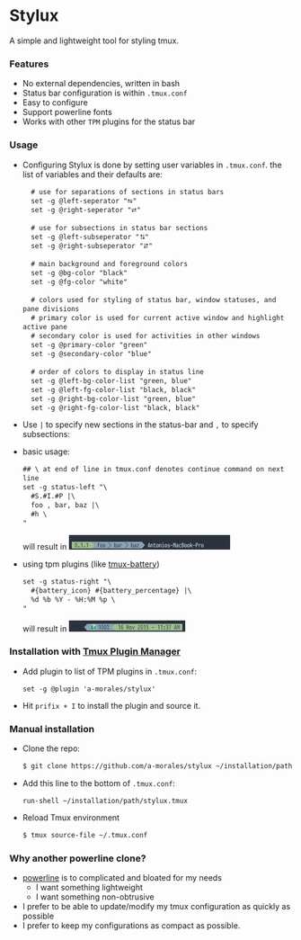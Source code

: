 # Stylux

A simple and lightweight tool for styling tmux.

### Features
  - No external dependencies, written in bash
  - Status bar configuration is within `.tmux.conf`
  - Easy to configure
  - Support powerline fonts
  - Works with other `TPM` plugins for the status bar

### Usage

- Configuring Stylux is done by setting user variables in `.tmux.conf`. the list of variables and their defaults are:
  ```
    # use for separations of sections in status bars
    set -g @left-seperator "⮀"
    set -g @right-seperator "⮂"

    # use for subsections in status bar sections
    set -g @left-subseperator "⮁"
    set -g @right-subseperator "⮃"

    # main background and foreground colors
    set -g @bg-color "black"
    set -g @fg-color "white"

    # colors used for styling of status bar, window statuses, and pane divisions
    # primary color is used for current active window and highlight active pane
    # secondary color is used for activities in other windows
    set -g @primary-color "green"
    set -g @secondary-color "blue"

    # order of colors to display in status line
    set -g @left-bg-color-list "green, blue"
    set -g @left-fg-color-list "black, black"
    set -g @right-bg-color-list "green, blue"
    set -g @right-fg-color-list "black, black"
  ```

- Use `|` to specify new sections in the status-bar and `,` to specify subsections:
- basic usage:
  ```
  ## \ at end of line in tmux.conf denotes continue command on next line
  set -g status-left "\
    #S.#I.#P |\
    foo , bar, baz |\
    #h \
  "
  ```

  will result in ![left status](./images/left-status.png)

- using tpm plugins (like [tmux-battery](https://github.com/tmux-plugins/tmux-battery))
  ```
  set -g status-right "\
    #{battery_icon} #{battery_percentage} |\
    %d %b %Y - %H:%M %p \
  "
  ```

  will result in ![right status](./images/right-status.png)

### Installation with [Tmux Plugin Manager](https://github.com/tmux-plugins/tpm)
- Add plugin to list of TPM plugins in `.tmux.conf`:
  ```
  set -g @plugin 'a-morales/stylux'
  ```

- Hit `prifix + I` to install the plugin and source it.

### Manual installation
- Clone the repo:
  ```bash
  $ git clone https://github.com/a-morales/stylux ~/installation/path
  ```

- Add this line to the bottom of `.tmux.conf`:
  ```
  run-shell ~/installation/path/stylux.tmux
  ```

- Reload Tmux environment
  ```bash
  $ tmux source-file ~/.tmux.conf
  ```

### Why another powerline clone?
  - [powerline](https://github.com/powerline/powerline) is to complicated and bloated for my needs
    - I want something lightweight
    - I want something non-obtrusive
  - I prefer to be able to update/modify my tmux configuration as quickly as possible
  - I prefer to keep my configurations as compact as possible.
